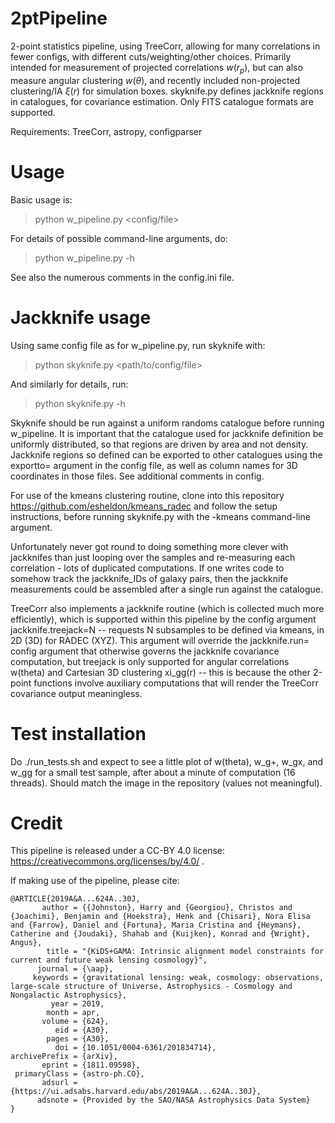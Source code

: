 # 2ptPipeline
2-point statistics pipeline, using TreeCorr, allowing for many correlations in fewer configs, with different cuts/weighting/other choices. Primarily intended for measurement of projected correlations $w(r_p)$, but can also measure angular clustering $w(\theta)$, and recently included non-projected clustering/IA $\xi(r)$ for simulation boxes. skyknife.py defines jackknife regions in catalogues, for covariance estimation. Only FITS catalogue formats are supported.

Requirements: TreeCorr, astropy, configparser

# Usage

Basic usage is:
> python w_pipeline.py <config/file> <command-line arguments>

For details of possible command-line arguments, do:
> python w_pipeline.py -h

See also the numerous comments in the config.ini file.

# Jackknife usage

Using same config file as for w_pipeline.py, run skyknife with:
> python skyknife.py <path/to/config/file> <command-line arguments>

And similarly for details, run:
> python skyknife.py -h

Skyknife should be run against a uniform randoms catalogue before running w_pipeline. It is important that the catalogue used for jackknife definition be uniformly distributed, so that regions are driven by area and not density. Jackknife regions so defined can be exported to other catalogues using the exportto= argument in the config file, as well as column names for 3D coordinates in those files. See additional comments in config.

For use of the kmeans clustering routine, clone into this repository https://github.com/esheldon/kmeans_radec and follow the setup instructions, before running skyknife.py with the -kmeans command-line argument.
  
Unfortunately never got round to doing something more clever with jackknifes than just looping over the samples and re-measuring each correlation - lots of duplicated computations. If one writes code to somehow track the jackknife_IDs of galaxy pairs, then the jackknife measurements could be assembled after a single run against the catalogue.

TreeCorr also implements a jackknife routine (which is collected much more efficiently), which is supported within this pipeline by the config argument jackknife.treejack=N -- requests N subsamples to be defined via kmeans, in 2D (3D) for RADEC (XYZ). This argument will override the jackknife.run= config argument that otherwise governs the jackknife covariance computation, but treejack is only supported for angular correlations w(theta) and Cartesian 3D clustering xi_gg(r) -- this is because the other 2-point functions involve auxiliary computations that will render the TreeCorr covariance output meaningless.

# Test installation

Do ./run_tests.sh and expect to see a little plot of w(theta), w_g+, w_gx, and w_gg for a small test sample, after about a minute of computation (16 threads). Should match the image in the repository (values not meaningful).

# Credit

This pipeline is released under a CC-BY 4.0 license: https://creativecommons.org/licenses/by/4.0/ .

If making use of the pipeline, please cite:
```
@ARTICLE{2019A&A...624A..30J,
       author = {{Johnston}, Harry and {Georgiou}, Christos and {Joachimi}, Benjamin and {Hoekstra}, Henk and {Chisari}, Nora Elisa and {Farrow}, Daniel and {Fortuna}, Maria Cristina and {Heymans}, Catherine and {Joudaki}, Shahab and {Kuijken}, Konrad and {Wright}, Angus},
        title = "{KiDS+GAMA: Intrinsic alignment model constraints for current and future weak lensing cosmology}",
      journal = {\aap},
     keywords = {gravitational lensing: weak, cosmology: observations, large-scale structure of Universe, Astrophysics - Cosmology and Nongalactic Astrophysics},
         year = 2019,
        month = apr,
       volume = {624},
          eid = {A30},
        pages = {A30},
          doi = {10.1051/0004-6361/201834714},
archivePrefix = {arXiv},
       eprint = {1811.09598},
 primaryClass = {astro-ph.CO},
       adsurl = {https://ui.adsabs.harvard.edu/abs/2019A&A...624A..30J},
      adsnote = {Provided by the SAO/NASA Astrophysics Data System}
}
```
